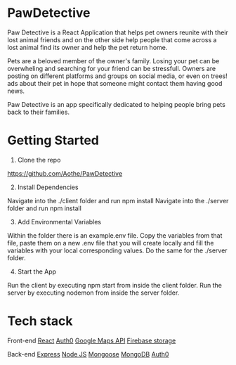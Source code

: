 # PawDetective

Paw Detective is a React Application that helps pet owners reunite with their lost animal friends and on the other side help people that come across a lost animal find its owner and help the pet return home.

Pets are a beloved member of the owner's family. Losing your pet can be overwheling and searching for your friend can be stressfull. Owners are posting on different platforms and groups on social media, or even on trees! ads about their pet in hope that someone might contact them having good news.

Paw Detective is an app specifically dedicated to helping people bring pets back to their families.

# Getting Started

1. Clone the repo

https://github.com/Aothe/PawDetective

2. Install Dependencies 

Navigate into the ./client folder and run npm install
Navigate into the ./server folder and run npm install

3. Add Environmental Variables

Within the folder there is an example.env file. Copy the variables from that file, paste them on a new .env file that you will create locally and fill the variables with your local corresponding values.
Do the same for the ./server folder.

4. Start the App

Run the client by executing npm start from inside the client folder. Run the server by executing nodemon from inside the server folder.

# Tech stack
Front-end
[React]()
[Auth0]()
[Google Maps API]()
[Firebase storage]()

Back-end
[Express]()
[Node JS]()
[Mongoose]()
[MongoDB]()
[Auth0]()
